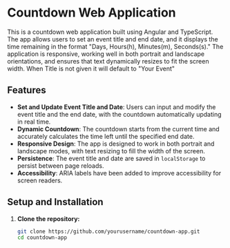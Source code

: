 # Countdown Web Application

This is a countdown web application built using Angular and TypeScript. The app allows users to set an event title and end date, and it displays the time remaining in the format "Days, Hours(h), Minutes(m), Seconds(s)." The application is responsive, working well in both portrait and landscape orientations, and ensures that text dynamically resizes to fit the screen width. When Title is not given it will default to "Your Event"

## Features

- **Set and Update Event Title and Date**: Users can input and modify the event title and the end date, with the countdown automatically updating in real time.
- **Dynamic Countdown**: The countdown starts from the current time and accurately calculates the time left until the specified end date.
- **Responsive Design**: The app is designed to work in both portrait and landscape modes, with text resizing to fill the width of the screen.
- **Persistence**: The event title and date are saved in `localStorage` to persist between page reloads.
- **Accessibility**: ARIA labels have been added to improve accessibility for screen readers.

## Setup and Installation

1. **Clone the repository:**

   ```bash
   git clone https://github.com/yourusername/countdown-app.git
   cd countdown-app
   ```
